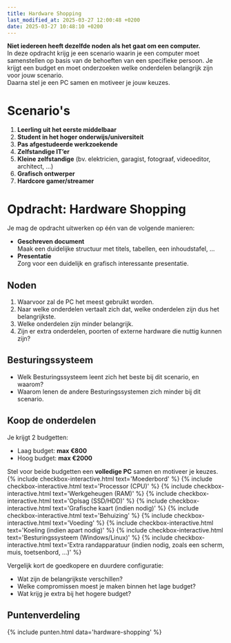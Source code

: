```yaml
---
title: Hardware Shopping
last_modified_at: 2025-03-27 12:00:48 +0200
date: 2025-03-27 10:48:10 +0200
---
```


**Niet iedereen heeft dezelfde noden als het gaat om een computer.**  
In deze opdracht krijg je een scenario waarin je een computer moet samenstellen op basis van de behoeften van een specifieke persoon.
Je krijgt een budget en moet onderzoeken welke onderdelen belangrijk zijn voor jouw scenario.  
Daarna stel je een PC samen en motiveer je jouw keuzes.

# Scenario's

1. **Leerling uit het eerste middelbaar**
2. **Student in het hoger onderwijs/universiteit**
3. **Pas afgestudeerde werkzoekende**
4. **Zelfstandige IT’er**
5. **Kleine zelfstandige** (bv. elektricien, garagist, fotograaf, videoeditor, architect, ...)
6. **Grafisch ontwerper**
7. **Hardcore gamer/streamer**

# Opdracht: Hardware Shopping

Je mag de opdracht uitwerken op één van de volgende manieren:
- **Geschreven document**  
   Maak een duidelijke structuur met titels, tabellen, een inhoudstafel, ...
- **Presentatie**  
   Zorg voor een duidelijk en grafisch interessante presentatie.

## Noden

1. Waarvoor zal de PC het meest gebruikt worden.
2. Naar welke onderdelen vertaalt zich dat, welke onderdelen zijn dus het belangrijkste.
3. Welke onderdelen zijn minder belangrijk.
4. Zijn er extra onderdelen, poorten of externe hardware die nuttig kunnen zijn?

## Besturingssysteem

- Welk Besturingssysteem leent zich het beste bij dit scenario, en waarom?
- Waarom lenen de andere Besturingssystemen zich minder bij dit scenario.

## Koop de onderdelen 

Je krijgt 2 budgetten:
- Laag budget: **max €800**
- Hoog budget: **max €2000**

Stel voor beide budgetten een **volledige PC** samen en motiveer je keuzes.
{% include checkbox-interactive.html text='Moederbord' %} 
{% include checkbox-interactive.html text='Processor (CPU)' %} 
{% include checkbox-interactive.html text='Werkgeheugen (RAM)' %} 
{% include checkbox-interactive.html text='Oplsag (SSD/HDD)' %} 
{% include checkbox-interactive.html text='Grafische kaart (indien nodig)' %}
{% include checkbox-interactive.html text='Behuizing' %}
{% include checkbox-interactive.html text='Voeding' %}
{% include checkbox-interactive.html text='Koeling (indien apart nodig)' %}
{% include checkbox-interactive.html text='Besturingssysteem (Windows/Linux)' %}
{% include checkbox-interactive.html text='Extra randapparatuur (indien nodig, zoals een scherm, muis, toetsenbord, ...)' %}

Vergelijk kort de goedkopere en duurdere configuratie:
- Wat zijn de belangrijkste verschillen?
- Welke compromissen moest je maken binnen het lage budget?
- Wat krijg je extra bij het hogere budget?

## Puntenverdeling

{% include punten.html data='hardware-shopping' %} 
